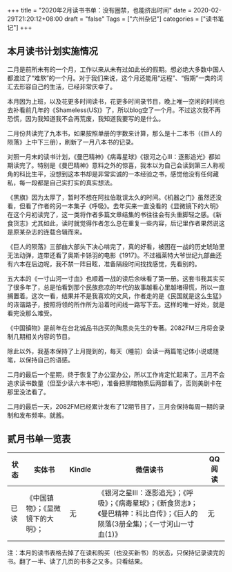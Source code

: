 +++
title = "2020年2月读书书单：没有圈禁，也能挤出时间"
date = 2020-02-29T21:20:12+08:00
draft = "false"
Tags = ["六州杂记"]
categories = ["读书笔记"]
+++
## 本月读书计划实施情况
二月是前所未有的一个月，工作以来从未有过如此长的假期。想必绝大多数中国人都渡过了“难熬”的一个月。对于我们来说，这个月还能用“远程”、“假期”一类的词汇去形容自己的生活，已经非常庆幸了。

本月因为上班，以及花更多时间读书，花更多时间录节目，晚上唯一空闲的时间也去补看前几年的《Shameless(US)》了，所以blog空了一个月。不过这次我不再恐慌，因为我知道我不会再荒废，我知道我要写的是什么。

二月份共读完了九本书，如果按照单册的字数来计算，那么是十二本书（《巨人的陨落》上中下三册），刷新了一月八本书的记录。

对照一月末的读书计划，《曼巴精神》《病毒星球》《银河之心III：逐影追光》都如期读完了。特别是《曼巴精神》意料之外的惊喜，我本以为自己会读到第三人称视角的科比生平，没想到这本书却是非常实诚的一本经验之书，感觉他没有任何藏私，每一段都是自己实打实的真实想法。

《黑旗》因为太厚了，暂时不想在阿拉伯耽误太久的时间。《机器之门》虽然还没看，但看了作者的另一本集子《呼吸》。去年买来一直没看的《显微镜下的大明》 在这个月初读完了，这一类将作者多篇文章结集的书往往会有头重脚轻之感。《新食货志》尤其如此，读时就觉得作者怎么总在重复一些内容，后记里作者果然说这是原某杂志的连载合辑而来。

《巨人的陨落》三部曲大部头下决心啃完了，真的好看，被困在一战的历史琥珀里无法动弹，连带还看了奥斯卡铩羽的电影《1917》。不过福莱特大爷世纪九部曲还有六本在后边呢，我不禁一阵目眩，准备隔段时间找找感觉，先看别的。

五大本的《一寸山河一寸血》也顺着一战的读后余味看了第一册。这套书我其实买了很多年了，总是怕看到那个民族悲凉的年代的故事越看心里越堵得慌，所以一直搁置着。这次一看，结果并不是我喜欢的文风，作者走的是《民国就是这么生猛》的诙谐路子，按照将领的所作所为沿着时间线一路写下去。这样的唯一好处，就是看完没那么难受。

《中国镇物》是前年在台北诚品书店买的陶思炎先生的专著。2082FM三月将会录制几期相关内容的节目。

除此以外，我基本保持了上月提到的，每天（睡前）会读一两篇笔记体小说或随笔，以保持自己的语感。

二月的最后一个星期，终于恢复了办公室办公，所以工作肯定忙起来了。三月不会追求读书数量（但至少读六本书吧），准备把黑暗物质后两部看了，否则美剧卡在那里没法看了。

二月的最后一天，2082FM已经累计发布了12期节目了，三月会保持每周一期的录制和发布频率。就酱。


## 贰月书单一览表
|  状态   | 实体书  |  Kindle   | 微信读书  | QQ阅读  |
|  ----  | ----  |  ----  | ----  |----  |
|  已读   | 《中国镇物》；《显微镜下的大明》； |  无   | 《银河之星III：逐影追光》；《呼吸》；《病毒星球》；《新食货志》；《曼巴精神：科比自传》；《巨人的陨落(3册全集)；《一寸河山一寸血(1)》 | 无  |

注：本月的读书表格去掉了在读和购买（也没买新书）的状态，只保持记录读完的书。翻了一半、读了几页的书多之又多。只看结果。
